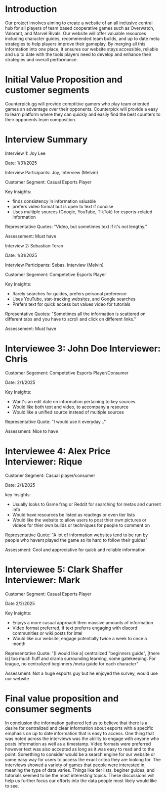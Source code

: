 # Introduction
Our project involves aiming to create a website of an all inclusive central hub
for all players of team based cooperative games such as Overwatch, Valorant, and
Marvel Rivals. Our website will offer valuable resources including character
guides, recommended team builds, and up to date meta strategies to help players
improve their gameplay. By merging all this information into one place, it
ensures our website stays accessible, reliable and up to date with the tools
players need to develop and enhance their strategies and overall performance.

# Initial Value Proposition and customer segments
Counterpick.gg will provide comptitive gamers who play team oriented games an 
advantage over their opponents. Counterpick will provide a easy to learn platform 
where they can quickly and easily find the best counters to their opponents team 
composition. 

# Interview Summary 

Interview 1: Joy Lee

Date: 1/31/2025

Interview Participants: Joy, Interview (Melvin)

Customer Segment: Casual Esports Player

Key Insights:
  - finds consistency in information valuable
  - prefers video format but is open to text if concise
  - Uses multiple sources (Google, YouTube, TikTok) for esports-related information

Representative Quotes:
  "Video, but sometimes text if it's not lengthy."

Assessement: Must have 

Interview 2: Sebastian Teran

Date: 1/31/2025

Interview Participants: Sebas, Interview (Melvin)

Customer Segement: Competetive Esports Player

Key Insights:
  - Rarely searches for guides, prefers personal preference
  - Uses YouTube, stat-tracking websites, and Google searches
  - Prefers text for quick access but values video for tutorials
    
Rpresentative Quotes:
  "Sometimes all the information is scattered on different tabs and you have to scroll and click on different links."

Assessement: Must have 

# Interviewee 3: John Doe  Interviewer: Chris

Customer Segement: Competetive Esports Player/Consumer

Date: 2/1/2025

Key Insights:
  - Want's an edit date on information pertaining to key sources
  - Would like both text and video, to accompany a resource
  - Would like a unified source instead of multiple sources

Representative Quote:
"I would use it everyday..."

Assessment: Nice to have

# Interviewee 4: Alex Price Interviewer: Rique

Custoner Segment: Casual player/consumer

Date: 2/1/2025

key Insights:
  - Usually looks to Game frag or Reddit for searching for metas and current info
  - Would have resources be listed as readings or even tier lists
  - Would like the website to allow users to post thier own pictures or videos for thier own builds or techniques for people to comment on

Representative Quote:
"A lot of information websites tend to be run by people who havent played the game so its hard to follow their guides"

Assessment: Cool and appreciative for quick and reliable information

# Interviewee 5: Clark Shaffer Interviewer: Mark

Customer Segment: Casual Esports Player

Date 2/2/2025

Key Insights:
  - Enjoys a more casual approach then massive amounts of information
  - Video format preferred, if text preferrs engaging with discord communities or wiki posts for intel
  - Would like our website, engage potentially twice a week to once a month

Representative Quote:
"[I would like a] centralized "beginners guide", [there is] too much fluff and drama surrounding learning, some gatekeeping. 
  For league, no centralized beginners /meta guide for each character"

Assessment: Not a huge esports guy but he enjoyed the survey, would use our website


# Final value proposition and consumer segments

In conclusion the information gathered led us to believe that there is a desire for centralized and clear information
about esports with a specific emphasis on up to date information that is easy to access. One thing that was noted across
the interviews was the ability to engage with anyone who posts information as well as a timestamp. Video formats were preferred
however text was also accepted as long as it was easy to read and to the point. Something to consider would be a search engine
for our website or some easy way for users to access the exact critea they are looking for. The interviews showed a variety of games
that people were interested in, meaning the type of data varies. Things like tier lists, beginer guides, and tutorials seemed
to be the most interesting topics. These discussions will help us further focus our efforts into the data people most likely
would like to see.

